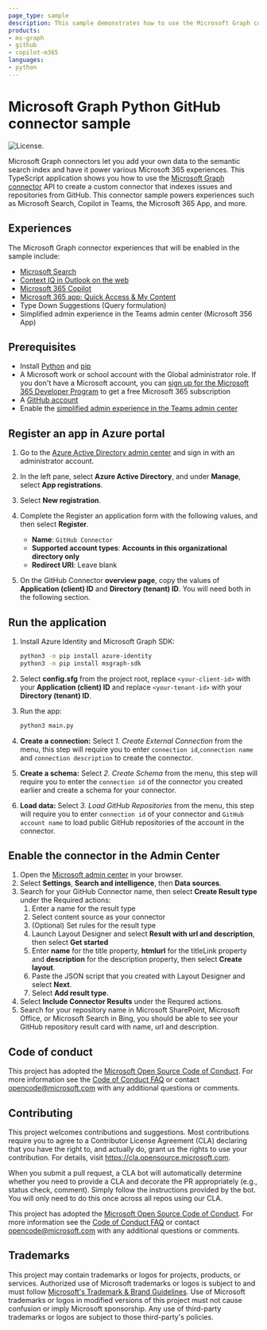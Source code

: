 ```yaml
---
page_type: sample
description: This sample demonstrates how to use the Microsoft Graph connector API to create a custom connector that indexes issues and repositories from GitHub.
products:
- ms-graph
- github
- copilot-m365
languages:
- python
---
```


# Microsoft Graph Python GitHub connector sample

![License.](https://img.shields.io/badge/license-MIT-green.svg)

Microsoft Graph connectors let you add your own data to the semantic search index and have it power various Microsoft 365 experiences. This TypeScript application shows you how to use the [Microsoft Graph connector](https://learn.microsoft.com/graph/connecting-external-content-connectors-overview) API to create a custom connector that indexes issues and repositories from GitHub. This connector sample powers experiences such as Microsoft Search, Copilot in Teams, the Microsoft 365 App, and more.

## Experiences

The Microsoft Graph connector experiences that will be enabled in the sample include:

- [Microsoft Search](https://learn.microsoft.com/graph/connecting-external-content-experiences#microsoft-search)
- [Context IQ in Outlook on the web](https://learn.microsoft.com/graph/connecting-external-content-experiences#context-iq-in-outlook-on-the-web-preview)
- [Microsoft 365 Copilot](https://learn.microsoft.com/graph/connecting-external-content-experiences#microsoft-365-copilot-limited-preview)
- [Microsoft 365 app: Quick Access & My Content](https://learn.microsoft.com/graph/connecting-external-content-experiences#microsoft-365-app)
- Type Down Suggestions (Query formulation)
- Simplified admin experience in the Teams admin center (Microsoft 356 App)

## Prerequisites
- Install [Python](https://www.python.org/) and [pip](https://pip.pypa.io/en/stable/)
- A Microsoft work or school account with the Global administrator role. If you don't have a Microsoft account, you can [sign up for the Microsoft 365 Developer Program](https://developer.microsoft.com/microsoft-365/dev-program) to get a free Microsoft 365 subscription
- A [GitHub account](https://github.com)
- Enable the [simplified admin experience in the Teams admin center](https://learn.microsoft.com/graph/connecting-external-content-deploy-teams)

## Register an app in Azure portal

1. Go to the [Azure Active Directory admin center](https://aad.portal.azure.com/) and sign in with an administrator account.
1. In the left pane, select **Azure Active Directory**, and under **Manage**, select **App registrations**.
1. Select **New registration**.
1. Complete the Register an application form with the following values, and then select **Register**.
    - **Name**: `GitHub Connector`
    - **Supported account types**: **Accounts in this organizational directory only**
    - **Redirect URI**: Leave blank

1. On the GitHub Connector **overview page**, copy the values of **Application (client) ID** and **Directory (tenant) ID**. You will need both in the following section.

## Run the application

1. Install Azure Identity and Microsoft Graph SDK:
    ```bash
    python3 -m pip install azure-identity
    python3 -m pip install msgraph-sdk
    ```
1. Select **config.sfg** from the project root, replace `<your-client-id>` with your **Application (client) ID** and replace `<your-tenant-id>` with your **Directory (tenant) ID**.
1. Run the app:
    ```bash
    python3 main.py
    ```

3. **Create a connection:** Select *1. Create External Connection* from the menu, this step will require you to enter `connection id`,`connection name` and `connection description` to create the connector.
4. **Create a schema:** Select *2. Create Schema* from the menu, this step will require you to enter the `connection id` of the connector you created earlier and create a schema for your connector.
5. **Load data:** Select *3. Load GitHub Repositories* from the menu, this step will require you to enter `connection id` of your connector and `GitHub account name` to load public GitHub repositories of the account in the connector.

## Enable the connector in the Admin Center

1. Open the [Microsoft admin center](https://admin.microsoft.com) in your browser.
1. Select **Settings**, **Search and intelligence**, then **Data sources**. 
1. Search for your GitHub Connector name, then select **Create Result type** under the Required actions:
    1. Enter a name for the result type
    1. Select content source as your connector
    1. (Optional) Set rules for the result type
    1. Launch Layout Designer and select **Result with url and description**, then select **Get started**
    1. Enter **name** for the title property, **htmlurl** for the titleLink property and **description** for the description property, then select **Create layout**.
    1. Paste the JSON script that you created with Layout Designer and select **Next**.
    1. Select **Add result type**.
1. Select **Include Connector Results** under the Requred actions.
1. Search for your repository name in Microsoft SharePoint, Microsoft Office, or Microsoft Search in Bing, you should be able to see your GitHub repository result card with name, url and description.

## Code of conduct

This project has adopted the [Microsoft Open Source Code of Conduct](https://opensource.microsoft.com/codeofconduct/). For more information see the [Code of Conduct FAQ](https://opensource.microsoft.com/codeofconduct/faq/) or contact [opencode@microsoft.com](mailto:opencode@microsoft.com) with any additional questions or comments.

## Contributing

This project welcomes contributions and suggestions.  Most contributions require you to agree to a
Contributor License Agreement (CLA) declaring that you have the right to, and actually do, grant us
the rights to use your contribution. For details, visit https://cla.opensource.microsoft.com.

When you submit a pull request, a CLA bot will automatically determine whether you need to provide
a CLA and decorate the PR appropriately (e.g., status check, comment). Simply follow the instructions
provided by the bot. You will only need to do this once across all repos using our CLA.

This project has adopted the [Microsoft Open Source Code of Conduct](https://opensource.microsoft.com/codeofconduct/).
For more information see the [Code of Conduct FAQ](https://opensource.microsoft.com/codeofconduct/faq/) or
contact [opencode@microsoft.com](mailto:opencode@microsoft.com) with any additional questions or comments.

## Trademarks

This project may contain trademarks or logos for projects, products, or services. Authorized use of Microsoft 
trademarks or logos is subject to and must follow 
[Microsoft's Trademark & Brand Guidelines](https://www.microsoft.com/en-us/legal/intellectualproperty/trademarks/usage/general).
Use of Microsoft trademarks or logos in modified versions of this project must not cause confusion or imply Microsoft sponsorship.
Any use of third-party trademarks or logos are subject to those third-party's policies.
